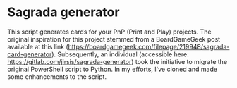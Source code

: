 # Sagrada generator

This script generates cards for your PnP (Print and Play) projects. The original inspiration for this project stemmed from a BoardGameGeek post available at this link (https://boardgamegeek.com/filepage/219948/sagrada-card-generator). Subsequently, an individual (accessible here: https://gitlab.com/jirsis/sagrada-generator) took the initiative to migrate the original PowerShell script to Python. In my efforts, I've cloned and made some enhancements to the script.


